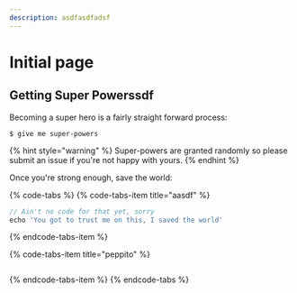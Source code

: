 ```yaml
---
description: asdfasdfadsf
---
```


# Initial page

## Getting Super Powerssdf

Becoming a super hero is a fairly straight forward process:

```
$ give me super-powers
```

{% hint style="warning" %}
 Super-powers are granted randomly so please submit an issue if you're not happy with yours.
{% endhint %}

Once you're strong enough, save the world:

{% code-tabs %}
{% code-tabs-item title="aasdf" %}
```javascript
// Ain't no code for that yet, sorry
echo 'You got to trust me on this, I saved the world'
```
{% endcode-tabs-item %}

{% code-tabs-item title="peppito" %}
```bash


```
{% endcode-tabs-item %}
{% endcode-tabs %}



